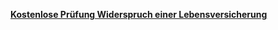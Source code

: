 [**Kostenlose Prüfung Widerspruch einer Lebensversicherung**](http://www.widerruf.info/kostenlose-pruefung-lebensversicherung/)